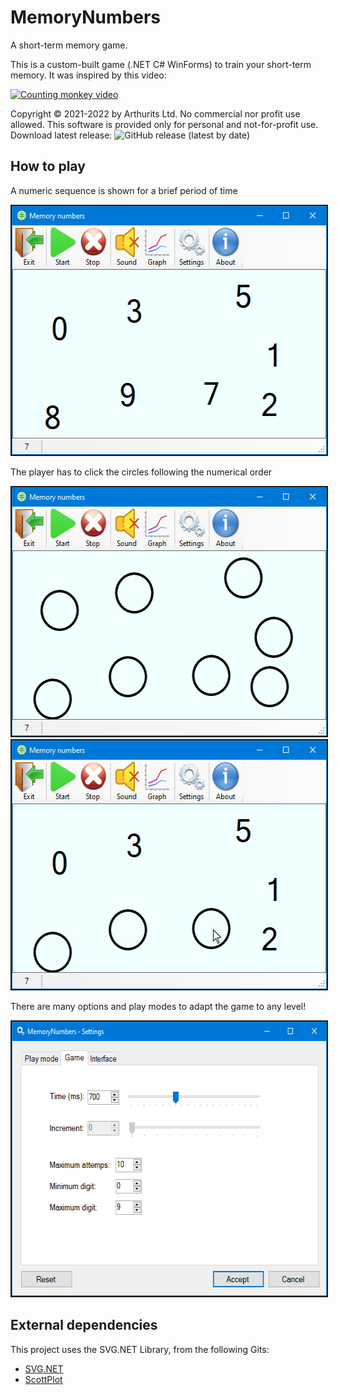 # MemoryNumbers
A short-term memory game.

This is a custom-built game (.NET C# WinForms) to train your short-term memory. It was inspired by this video:

[![Counting monkey video](https://img.youtube.com/vi/zsXP8qeFF6A/0.jpg)](https://www.youtube.com/watch?v=zsXP8qeFF6A)

Copyright © 2021-2022 by Arthurits Ltd. No commercial nor profit use allowed. This software is provided only for personal and not-for-profit use.
Download latest release: ![GitHub release (latest by date)](https://img.shields.io/github/v/release/arthurits/MemoryNumbers)

## How to play
A numeric sequence is shown for a brief period of time
<p align="center">
	<kbd>
		<img src="/Media/Screenshot 01.png?raw=true" width="540" height="398" border="2"/>
	</kbd>
</p>

The player has to click the circles following the numerical order
<p align="center">
	<kbd>
		<img src="/Media/Screenshot 02.png?raw=true" width="540" height="398" border="2"/>
		<img src="/Media/Screenshot 03.png?raw=true" width="540" height="398" border="2"/>
	</kbd>
</p>

There are many options and play modes to adapt the game to any level!
<p align="center">
	<kbd>
		<img src="/Media/Screenshot 04.png?raw=true" width="606" height="439" border="2"/>
	</kbd>
</p>

## External dependencies
This project uses the SVG.NET Library, from the following Gits:
* [SVG.NET](https://github.com/vvvv/SVG)
* [ScottPlot](https://github.com/ScottPlot/ScottPlot)
